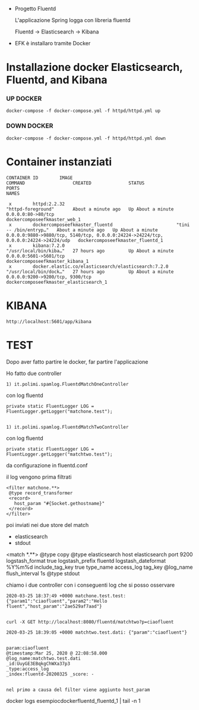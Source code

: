  - Progetto Fluentd 
 
   L'applicazione Spring logga con libreria fluentd 
   
   Fluentd -> Elasticsearch -> Kibana
 
 
 - EFK è installaro tramite Docker

 
 
 # Installazione docker Elasticsearch, Fluentd, and Kibana
                      
 
 ### UP DOCKER 
 
    docker-compose -f docker-compose.yml -f httpd/httpd.yml up
 

 ### DOWN DOCKER

    docker-compose -f docker-compose.yml -f httpd/httpd.yml down
 
 
 # Container instanziati
    
    CONTAINER ID        IMAGE                                                 COMMAND                  CREATED              STATUS              PORTS                                                                                  NAMES
     
     x        httpd:2.2.32                                          "httpd-foreground"       About a minute ago   Up About a minute   0.0.0.0:80->80/tcp                                                                     dockercomposeefkmaster_web_1
     x        dockercomposeefkmaster_fluentd                        "tini -- /bin/entryp…"   About a minute ago   Up About a minute   0.0.0.0:9880->9880/tcp, 5140/tcp, 0.0.0.0:24224->24224/tcp, 0.0.0.0:24224->24224/udp   dockercomposeefkmaster_fluentd_1
     x        kibana:7.2.0                                          "/usr/local/bin/kiba…"   27 hours ago         Up About a minute   0.0.0.0:5601->5601/tcp                                                                 dockercomposeefkmaster_kibana_1
     x        docker.elastic.co/elasticsearch/elasticsearch:7.2.0   "/usr/local/bin/dock…"   27 hours ago         Up About a minute   0.0.0.0:9200->9200/tcp, 9300/tcp                                                       dockercomposeefkmaster_elasticsearch_1
        
 # KIBANA
    
    
    http://localhost:5601/app/kibana
    

 # TEST
 
 Dopo aver fatto partire le docker, far partire l'applicazione
 
 Ho fatto due controller
 
    1) it.polimi.spamlog.FluentdMatchOneController
    
   con log fluentd
   
    private static FluentLogger LOG = FluentLogger.getLogger("matchone.test"); 
    
    
    1) it.polimi.spamlog.FluentdMatchTwoController
    
   con log fluentd
   
    private static FluentLogger LOG = FluentLogger.getLogger("matchtwo.test"); 
    
 
  da configurazione in  fluentd.conf
  
  il log vengono prima filtrati
 
    <filter matchone.**>
     @type record_transformer
     <record>
       host_param "#{Socket.gethostname}"
     </record>
    </filter>
   
 
 poi inviati nei due store del match 
 - elasticsearch
 - stdout
 
 
 <match *.**>
   @type copy
   <store>
     @type elasticsearch
     host elasticsearch
     port 9200
     logstash_format true
     logstash_prefix fluentd
     logstash_dateformat %Y%m%d
     include_tag_key true
     type_name access_log
     tag_key @log_name
     flush_interval 1s
   </store>
   <store>
     @type stdout
   </store>
 </match>
 
 chiamo i due controller con i conseguenti log che si posso osservare

   
    2020-03-25 18:37:49 +0000 matchone.test.test: {"param1":"ciaofluent","param2":"Hello fluent","host_param":"2ae529af7aad"}
   
   
    curl -X GET http://localhost:8080/fluentd/matchtwo?p=ciaofluent
   
    2020-03-25 18:39:05 +0000 matchtwo.test.dati: {"param":"ciaofluent"}
    
    
    param:ciaofluent 
    @timestamp:Mar 25, 2020 @ 22:08:58.000 
    @log_name:matchtwo.test.dati 
    _id:UuyGE3EBqkgChWXa37p3 
    _type:access_log 
    _index:fluentd-20200325 _score: -
 
  
    nel primo a causa del filter viene aggiunto host_param
 

   
   
 docker logs esempiocdockerfluentd_fluentd_1 | tail -n 1
 
 
  
  
  